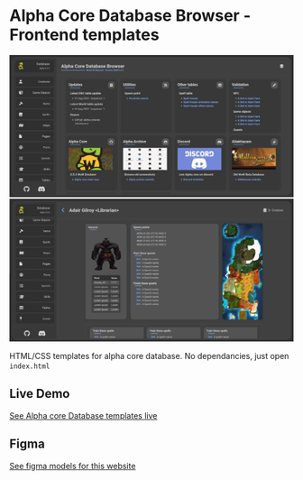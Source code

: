# Alpha Core Database Browser - Frontend templates

![](/assets/img/presentation.png)
![](/assets/img/presentation2.png)

HTML/CSS templates for alpha core database. No dependancies, just open `index.html`

## Live Demo

[See Alpha core Database templates live](https://geo-tp.github.io/053-Database-Frontend/)

## Figma

[See figma models for this website](https://www.figma.com/file/EEETe5THEjgJBaXRNnUwWM/WoW-Database?node-id=0%3A1)
